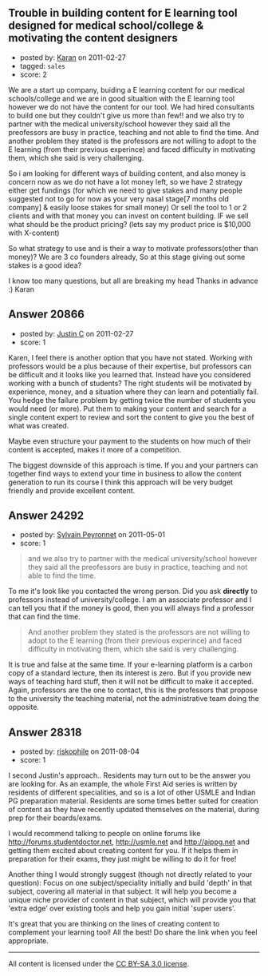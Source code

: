 ## Trouble in building content for E learning tool designed for medical school/college & motivating the content designers

- posted by: [Karan](https://stackexchange.com/users/-1/8056-karan) on 2011-02-27
- tagged: `sales`
- score: 2

We are a start up company, buiding a E learning content for our medical schools/college and we are in good situaltion with the E learning tool however we do not have the content for our tool. We had hired consultants to build one but they couldn't give us more than few!! and we also try to partner with the medical university/school however they said all the preofessors are busy in practice, teaching and not able to find the time. And another  problem they stated is the professors are not willing to adopt to the E learning (from their previous experince) and faced difficulty in motivating them, which she said is very challenging. 

So i am looking for different ways of building content, and also money is concern now as we do not have a lot money left, so  we have 2 strategy either get fundings (for which we need to give stakes and many people suggested not to go for now as your very nasal stage[7 months old company] & easily loose stakes for small money) Or sell the tool to 1 or 2 clients and with that money you can invest on content building. IF we sell what should be the product pricing? (lets say my product price is $10,000 with X-content)

So what strategy to use and is their a way to motivate professors(other than money)? We are 3 co founders already, So at this stage giving out some stakes is a good idea?


I know too many questions, but all are breaking my head
Thanks in advance :)
Karan   


## Answer 20866

- posted by: [Justin C](https://stackexchange.com/users/-1/6947-justin-c) on 2011-02-27
- score: 1

Karen, I feel there is another option that you have not stated. Working with professors would be a plus because of their expertise, but professors can be difficult and it looks like you learned that. Instead have you considered working with a bunch of students? The right students will be motivated by experience, money, and a situation where they can learn and potentially fail. You hedge the failure problem by getting twice the number of students you would need (or more). Put them to making your content and search for a single content expert to review and sort the content to give you the best of what was created.

Maybe even structure your payment to the students on how much of their content is accepted, makes it more of a competition.

The biggest downside of this approach is time. If you and your partners can together find ways to extend your time in business to allow the content generation to run its course I think this approach will be very budget friendly and provide excellent content.


## Answer 24292

- posted by: [Sylvain Peyronnet](https://stackexchange.com/users/-1/9941-sylvain-peyronnet) on 2011-05-01
- score: 1

> and we also try to partner with the medical university/school however they said all the preofessors are busy in practice, teaching and not able to find the time. 

To me it's look like you contacted the wrong person. Did you ask **directly** to professors instead of university/college. I am an associate professor and I can tell you that if the money is good, then you will always find a professor that can find the time.

> And another problem they stated is the
> professors are not willing to adopt to
> the E learning (from their previous
> experince) and faced difficulty in
> motivating them, which she said is
> very challenging.

It is true and false at the same time. If your e-learning platform is a carbon copy of a standard lecture, then its interest is zero. But if you provide new ways of teaching hard stuff, then it will not be difficult to make it accepted.
Again, professors are the one to contact, this is the professors that propose to the university the teaching material, not the administrative team doing the opposite.
 


## Answer 28318

- posted by: [riskophile](https://stackexchange.com/users/-1/12400-riskophile) on 2011-08-04
- score: 1

I second Justin's approach.. Residents may turn out to be the answer you are looking for. As an example, the whole First Aid series is written by residents of different specialities, and so is a lot of other USMLE and Indian PG preparation material. Residents are some times better suited for creation of content as they have recently updated themselves on the material, during prep for their boards/exams.

I would recommend talking to people on online forums like http://forums.studentdoctor.net, http://usmle.net and http://aippg.net and getting them excited about creating content for you. If it helps them in preparation for their exams, they just might be willing to do it for free!

Another thing I would strongly suggest (though not directly related to your question): Focus on one subject/speciality initially and build 'depth' in that subject, covering all material in that subject. It will help you become a unique niche provider of content in that subject, which will provide you that 'extra edge' over existing tools and help you gain initial 'super users'.

It's great that you are thinking on the lines of creating content to complement your learning tool! All the best! Do share the link when you feel appropriate.



---

All content is licensed under the [CC BY-SA 3.0 license](https://creativecommons.org/licenses/by-sa/3.0/).

